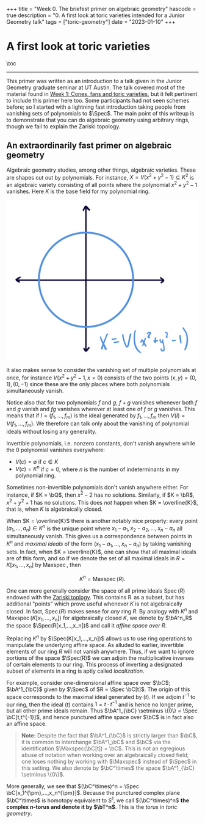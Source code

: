 +++
title = "Week 0. The briefest primer on algebraic geometry"
hascode = true
description = "0. A first look at toric varieties intended for a Junior Geometry talk"
tags = ["toric-geometry"]
date = "2023-01-10"
+++

# A first look at toric varieties

\toc

---

This primer was written as an introduction to a talk given in the Junior Geometry graduate seminar at UT Austin. The talk covered most of the material found in [Week 1: Cones, fans and toric varieties](/pages/blog/toric-page/1cones-fans/), but it felt pertinent to include this primer here too. Some participants had not seen schemes before; so I started with a lightning fast introduction taking people from vanishing sets of polynomials to $\Spec$. The main point of this writeup is to demonstrate that you can do algebraic geometry using arbitrary rings, though we fail to explain the Zariski topology.

## An extraordinarily fast primer on algebraic geometry

Algebraic geometry studies, among other things, algebraic varieties. These are shapes cut out by polynomials. For instance, $X = V(x^2 + y^2 - 1)\subseteq K^2$ is an algebraic variety consisting of all points where the polynomial $x^2 + y^2 - 1$ vanishes. Here $K$ is the base field for my polynomial ring.

![This algebraic variety is the unit circle](./circle.png)

It also makes sense to consider the vanishing set of multiple polynomials at once, for instance $V(x^2 + y^2 - 1, x = 0)$ consists of the two points $(x,y) = (0, 1), (0,-1)$ since these are the only places where both polynomials simultaneously vanish.

Notice also that for two polynomials $f$ and $g$, $f + g$ vanishes whenever both $f$ and $g$ vanish and $fg$ vanishes wherever at least one of $f$ or $g$ vanishes. This means that if $I = (f_1,...,f_m)$ is the ideal generated by $f_1,...,f_m$ then $V(I) = V(f_1,...,f_m)$. We therefore can talk only about the vanishing of polynomial ideals without losing any generality.

Invertible polynomials, i.e. nonzero constants, don't vanish anywhere while the 0 polynomial vanishes everywhere:

- $V(c) = \emptyset$ if $c \in K$
- $V(c) = K^n$ if $c = 0$, where $n$ is the number of indeterminants in my polynomial ring.

Sometimes non-invertible polynomials don't vanish anywhere either. For instance, if $K = \bQ$, then $x^2 - 2$ has no solutions. Similarly, if $K = \bR$, $x^2 + y^2 + 1$ has no solutions. This does _not_ happen when $K = \overline{K}$, that is, when $K$ is algebraically closed.

When $K = \overline{K}$ there is another notably nice property: every point $(a_1,...,a_n) \in K^n$ is the unique point where $x_1 - a_1,x_2 - a_2, ..., x_n - a_n$ all simultaneously vanish. This gives us a correspondence between points in $K^n$ and _maximal ideals_ of the form $(x_1 - a_1,...,x_n - a_n)$ by taking vanishing sets. In fact, when $K = \overline{K}$, one can show that all maximal ideals are of this form, and so if we denote the set of all maximal ideals in $R = K[x_1,...,x_n]$ by $\operatorname{Maxspec}$, then

$$K^n = \operatorname{Maxspec}(R).$$

One can more generally consider the space of all prime ideals $\operatorname{Spec}(R)$ endowed with the [Zariski toplogy](https://en.wikipedia.org/wiki/Zariski_topology). This contains $\operatorname{R}$ as a subset, but has additional "points" which prove useful whenever $K$ is not algebraically closed. In fact, $\operatorname{Spec}(R)$ makes sense for _any_ ring $R$. By analogy with $K^n$ and $\operatorname{Maxspec}(K[x_1,...,x_n])$ for algebraically closed $K$, we denote by $\bA^n_R$ the space $\Spec(R[x_1,...,x_n])$ and call it _affine space over $R$_.

Replacing $K^n$ by $\Spec(K[x_1,...,x_n])$ allows us to use ring operations to manipulate the underlying affine space. As alluded to earlier, invertible elements of our ring $R$ will not vanish anywhere. Thus, if we want to ignore portions of the space $\Spec(R)$ we can adjoin the multiplicative inverses of certain elements to our ring. This process of inverting a designated subset of elements in a ring is aptly called _localization_.

For example, consider one-dimensional affine space over $\bC$; $\bA^1_{\bC}$ given by $\Spec$ of $R = \Spec \bC[t]$. The origin of this space corresponds to the maximal ideal generated by $(t)$. If we adjoin $t^{-1}$ to our ring, then the ideal $(t)$ contains $1 = t\cdot t^{-1}$ and is hence no longer prime, but all other prime ideals remain. Thus $\bA^1_{\bC} \setminus \{0\} = \Spec \bC[t,t^{-1}]$, and hence punctured affine space over $\bC$ is in fact also an affine space.

> **Note:** Despite the fact that $\bA^1_{\bC}$ is strictly larger than $\bC$, it is common to interchange $\bA^1_\bC$ and $\bC$ via the identification $\Maxspec(\bC[t]) = \bC$. This is not an egregious abuse of notation when working over an algebraically closed field; one loses nothing by working with $\Maxspec$ instead of $\Spec$ in this setting. We also denote by $\bC^\times$ the space $\bA^1_{\bC} \setminus \{0\}$.

More generally, we see that $(\bC^\times)^n = \Spec \bC[x_1^{\pm},...,x_n^{\pm}]$. Because the punctured complex plane $\bC^\times$ is homotopy equivalent to $S^1$, we call $(\bC^\times)^n$ **the complex $n$-torus and denote it by $\bT^n$**. This is the _torus_ in _toric geometry_.
